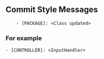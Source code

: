 ## Commit Style Messages

        - [PACKAGE]: <Class updated>


### For example

    - [CONTROLLER]: <InputHandler>

